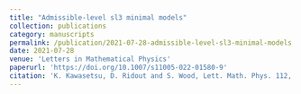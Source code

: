 ```yaml
---
title: "Admissible-level sl3 minimal models"
collection: publications
category: manuscripts
permalink: /publication/2021-07-28-admissible-level-sl3-minimal-models
date: 2021-07-28
venue: 'Letters in Mathematical Physics'
paperurl: 'https://doi.org/10.1007/s11005-022-01580-9'
citation: 'K. Kawasetsu, D. Ridout and S. Wood, Lett. Math. Phys. 112, 96 (2022)'
---
```

